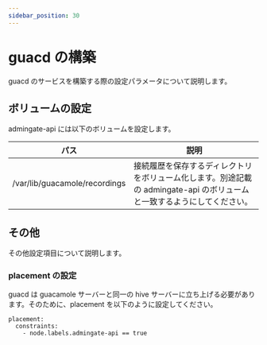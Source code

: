 ```yaml
---
sidebar_position: 30
---
```


# guacd の構築

guacd のサービスを構築する際の設定パラメータについて説明します。

## ボリュームの設定

admingate-api には以下のボリュームを設定します。

| パス | 説明 |
| --- | --- |
| /var/lib/guacamole/recordings | 接続履歴を保存するディレクトリをボリューム化します。別途記載の admingate-api のボリュームと一致するようにしてください。 |

## その他

その他設定項目について説明します。

### placement の設定

guacd は guacamole サーバーと同一の hive サーバーに立ち上げる必要があります。そのために、placement を以下のように設定してください。

```
placement:
  constraints:
    - node.labels.admingate-api == true
```
